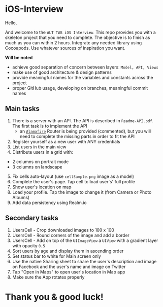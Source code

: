 # iOS-Interview

Hello, 

And welcome to the `ALT TAB iOS Interview`. This repo provides you with a skeleton project that you need to complete. The objective is to finish as much as you can within 2 hours. Integrate any needed library using Cocoapods. Use whatever sources of inspiration you want.

**Will be noted**

- achieve good separation of concern between layers: `Model, API, Views`
- make use of good architecture & design patterns
- provide meaningful names for the variables and constants across the project
- proper GitHub usage, developing on branches, meaningful commit names

## Main tasks
 1. There is a server with an API. The API is described in `Readme-API.pdf`. The first task is to implement the API
	-  an [`Alamofire`](https://github.com/Alamofire/Alamofire) Router is being provided (commented), but you will need to complete the missing parts in order to fit the API
 2. Register yourself as a new user with ANY credentials
 3. List users in the main view
 4. Distribute users in a grid with:
   -  2 columns on portrait mode
   -  3 columns on landscape
 5. Fix cells auto-layout (use `cellSample.png` image as a model)
 6. Complete the user's page. Tap cell to load user's' full profile
 7. Show user's location on map
 8. Load your profile. Tap the image to change it (from Camera or Photo Albums)
 9. Add data persistency using Realm.io

## Secondary tasks
 1. UsersCell - Crop downloaded images to 100 x 100
 2. UsersCell - Round corners of the image and add a border
 3. UsersCell - Add on top of the `UIImageView` a `UIView` with a gradient layer with opacity `0.5`
 4. Sort users by age and display them in ascending order
 5. Set status bar to white for Main screen only
 6. Use the native Sharing sheet to share the user's description and image on Facebook and the user's name and image on Twitter
 7. Tap "Open in Maps" to open user's location in Map app
 8. Make sure the App rotates properly



# Thank you & good luck!